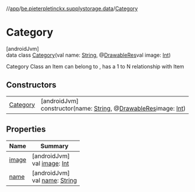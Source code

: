 //[app](../../../index.md)/[be.pieterpletinckx.supplystorage.data](../index.md)/[Category](index.md)

# Category

[androidJvm]\
data class [Category](index.md)(val name: [String](https://kotlinlang.org/api/latest/jvm/stdlib/kotlin/-string/index.html), @[DrawableRes](https://developer.android.com/reference/kotlin/androidx/annotation/DrawableRes.html)val image: [Int](https://kotlinlang.org/api/latest/jvm/stdlib/kotlin/-int/index.html))

Category Class an Item can belong to , has a 1 to N relationship with Item

## Constructors

| | |
|---|---|
| [Category](-category.md) | [androidJvm]<br>constructor(name: [String](https://kotlinlang.org/api/latest/jvm/stdlib/kotlin/-string/index.html), @[DrawableRes](https://developer.android.com/reference/kotlin/androidx/annotation/DrawableRes.html)image: [Int](https://kotlinlang.org/api/latest/jvm/stdlib/kotlin/-int/index.html)) |

## Properties

| Name | Summary |
|---|---|
| [image](image.md) | [androidJvm]<br>val [image](image.md): [Int](https://kotlinlang.org/api/latest/jvm/stdlib/kotlin/-int/index.html) |
| [name](name.md) | [androidJvm]<br>val [name](name.md): [String](https://kotlinlang.org/api/latest/jvm/stdlib/kotlin/-string/index.html) |
